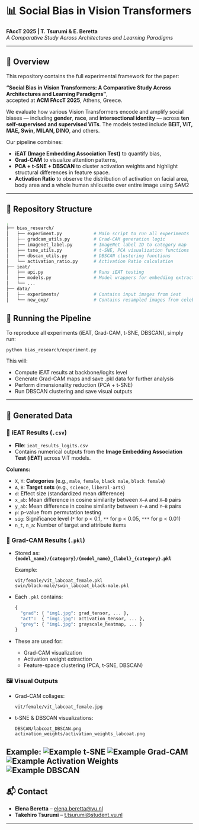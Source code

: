 # 📊 Social Bias in Vision Transformers

**FAccT 2025 | T. Tsurumi & E. Beretta**  
*A Comparative Study Across Architectures and Learning Paradigms*

---

## 🧠 Overview

This repository contains the full experimental framework for the paper:

**“Social Bias in Vision Transformers: A Comparative Study Across Architectures and Learning Paradigms”**,  
accepted at **ACM FAccT 2025**, Athens, Greece.

We evaluate how various Vision Transformers encode and amplify social biases — including **gender**, **race**, and **intersectional identity** — across **ten self-supervised and supervised ViTs**. The models tested include **BEiT, ViT, MAE, Swin, MILAN, DINO**, and others.

Our pipeline combines:
- **iEAT (Image Embedding Association Test)** to quantify bias,
- **Grad-CAM** to visualize attention patterns,
- **PCA + t-SNE + DBSCAN** to cluster activation weights and highlight structural differences in feature space.
- **Activation Ratio** to observe the distribution of activation on facial area, body area and a whole human shilouette over entire image using SAM2
---

## 📁 Repository Structure

```bash
.
├── bias_research/
│   ├── experiment.py            # Main script to run all experiments
│   ├── gradcam_utils.py         # Grad-CAM generation logic
│   ├── imagenet_label.py        # ImageNet label ID to category map
│   ├── tsne_utils.py            # t-SNE, PCA visualization functions
│   ├── dbscan_utils.py          # DBSCAN clustering functions
│   └── activation_ratio.py      # Activation Ratio calculation
├── ieat/
│   ├── api.py                   # Runs iEAT testing
│   ├── models.py                # Model wrappers for embedding extraction
│   └── ...
├── data/
│   ├── experiments/             # Contains input images from ieat
│   └── new_exp/                 # Contains resampled images from celebA
```

## 🚀 Running the Pipeline

To reproduce all experiments (iEAT, Grad-CAM, t-SNE, DBSCAN), simply run:

```bash
python bias_research/experiment.py
```

This will:
- Compute iEAT results at backbone/logits level
- Generate Grad-CAM maps and save .pkl data for further analysis
- Perform dimensionality reduction (PCA + t-SNE)
- Run DBSCAN clustering and save visual outputs

---

## 📂 Generated Data

### 📄 iEAT Results (`.csv`)
- **File**: `ieat_results_logits.csv`
- Contains numerical outputs from the **Image Embedding Association Test (iEAT)** across ViT models.

**Columns:**
- `X`, `Y`: **Categories** (e.g., `male`, `female`, `black male`, `black female`)
- `A`, `B`: **Target sets** (e.g., `science`, `liberal-arts`)
- `d`: Effect size (standardized mean difference)
- `x_ab`: Mean difference in cosine similarity between `X–A` and `X–B` pairs
- `y_ab`: Mean difference in cosine similarity between `Y–A` and `Y–B` pairs
- `p`: p-value from permutation testing
- `sig`: Significance level (`*` for p < 0.1, `**` for p < 0.05, `***` for p < 0.01)
- `n_t`, `n_a`: Number of target and attribute items

### 🧠 Grad-CAM Results (`.pkl`)
- Stored as:  
  **`{model_name}/{category}/{model_name}_{label}_{category}.pkl`**

  Example:
  ```
  vit/female/vit_labcoat_female.pkl
  swin/black-male/swin_labcoat_black-male.pkl
  ```

- Each `.pkl` contains:
  ```python
  {
    "grad": { "img1.jpg": grad_tensor, ... },
    "act":  { "img1.jpg": activation_tensor, ... },
    "grey": { "img1.jpg": grayscale_heatmap, ... }
  }
  ```

- These are used for:
  - Grad-CAM visualization
  - Activation weight extraction
  - Feature-space clustering (PCA, t-SNE, DBSCAN)

### 🖼️ Visual Outputs
- Grad-CAM collages:
  ```
  vit/female/vit_labcoat_female.jpg
  ```
- t-SNE & DBSCAN visualizations:
  ```
  DBSCAN/labcoat_DBSCAN.png
  activation_weights/activation_weights_labcoat.png
  ```
Example:
![Example t-SNE](gender-career/Gender-Career_dino_logits.png)
![Example Grad-CAM](beit/black-male/beit_labcoat_black-male.jpg)
![Example Activation Weights](activation_weights/activation_weights_labcoat.png)
![Example DBSCAN](DBSCAN/labcoat_DBSCAN.png)
---

## 📬 Contact

- **Elena Beretta** – [elena.beretta@vu.nl](mailto:elena.beretta@vu.nl)
- **Takehiro Tsurumi** – [t.tsurumi@student.vu.nl](mailto:t.tsurumi@student.vu.nl)

---
